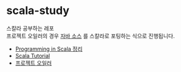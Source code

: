 # scala-study
스칼라 공부하는 레포  
프로젝트 오일러의 경우 [자바 소스](https://github.com/nayuki/Project-Euler-solutions/tree/master/java) 를 스칼라로 포팅하는 식으로 진행됩니다.
* [Programming in Scala 정리](https://github.com/sehajyang/TIL/tree/master/Scala)
* [Scala Tutorial](https://github.com/sehajyang/scala-study/tree/master/src/main/scala)
* [프로젝트 오일러](https://github.com/sehajyang/scala-study/tree/master/src/main/scala/project_euler)
